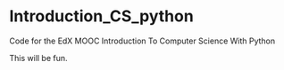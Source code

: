 # Introduction_CS_python
Code for the EdX MOOC Introduction To Computer Science With Python

This will be fun.
